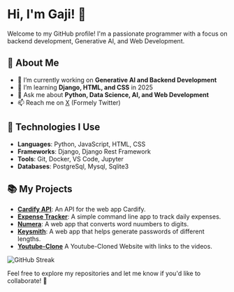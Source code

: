 # Hi, I'm Gaji! 👋

Welcome to my GitHub profile! I'm a passionate programmer with a focus on backend development, Generative AI, and Web Development.

## 🚀 About Me
- 🔭 I’m currently working on **Generative AI and Backend Development**
- 🌱 I’m learning **Django, HTML, and CSS** in 2025
- 💬 Ask me about **Python, Data Science, AI, and Web Development**
- 📫 Reach me on [X](https://x.com/codewithgaji) (Formely Twitter)

## 🔧 Technologies I Use
- **Languages**: Python, JavaScript, HTML, CSS
- **Frameworks**: Django, Django Rest Framework
- **Tools**: Git, Docker, VS Code, Jupyter
- **Databases**: PostgreSql, Mysql, Sqlite3

## 📚 My Projects
- **[Cardify API](https://cardify-api-by76.onrender.com/)**: An API for the web app Cardify.
- **[Expense Tracker](https://colab.research.google.com/drive/1Be0zPCsN_xim_U2QtNHEshxA0TIFuEui?usp=sharing)**: A simple command line app to track daily expenses.
- **[Numera](https://numera-egrx.onrender.com/)**: A web app that converts word nuumbers to digits.
- **[Keysmith](https://keysmith.onrender.com/)**: A web app that helps generate passwords of different lengths.
- **[Youtube-Clone](https://lucky-gumption-ac20fd.netlify.app/)** A Youtube-Cloned Website with links to the videos.

![GitHub Streak](https://github-readme-streak-stats.herokuapp.com/?user=codewithgaji)


Feel free to explore my repositories and let me know if you'd like to collaborate! 🙌

